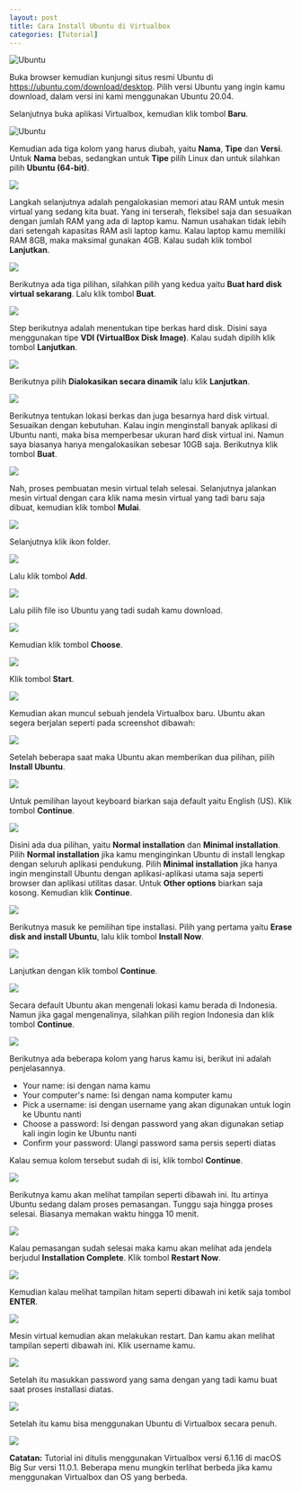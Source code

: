 ```yaml
---
layout: post
title: Cara Install Ubuntu di Virtualbox
categories: [Tutorial]
---
```


![Ubuntu](/images/ubuntu/cara-install-ubuntu-di-virtualbox-27.webp)

Buka browser kemudian kunjungi situs resmi Ubuntu di https://ubuntu.com/download/desktop. Pilih versi Ubuntu yang ingin kamu download, dalam versi ini kami menggunakan Ubuntu 20.04.

Selanjutnya buka aplikasi Virtualbox, kemudian klik tombol **Baru**.

![Ubuntu](/images/ubuntu/cara-install-ubuntu-di-virtualbox-1.webp)

Kemudian ada tiga kolom yang harus diubah, yaitu **Nama**, **Tipe** dan **Versi**. Untuk **Nama** bebas, sedangkan untuk **Tipe** pilih Linux dan untuk silahkan pilih **Ubuntu (64-bit)**.

![](/images/ubuntu/cara-install-ubuntu-di-virtualbox-2.webp)

Langkah selanjutnya adalah pengalokasian memori atau RAM untuk mesin virtual yang sedang kita buat. Yang ini terserah, fleksibel saja dan sesuaikan dengan jumlah RAM yang ada di laptop kamu. Namun usahakan tidak lebih dari setengah kapasitas RAM asli laptop kamu. Kalau laptop kamu memiliki RAM 8GB, maka maksimal gunakan 4GB. Kalau sudah klik tombol **Lanjutkan**.

![](/images/ubuntu/cara-install-ubuntu-di-virtualbox-3.webp)

Berikutnya ada tiga pilihan, silahkan pilih yang kedua yaitu **Buat hard disk virtual sekarang**. Lalu klik tombol **Buat**.

![](/images/ubuntu/cara-install-ubuntu-di-virtualbox-4.webp)

Step berikutnya adalah menentukan tipe berkas hard disk. Disini saya menggunakan tipe **VDI (VirtualBox Disk Image)**. Kalau sudah dipilih klik tombol **Lanjutkan**.

![](/images/ubuntu/cara-install-ubuntu-di-virtualbox-5.webp)

Berikutnya pilih **Dialokasikan secara dinamik** lalu klik **Lanjutkan**.

![](/images/ubuntu/cara-install-ubuntu-di-virtualbox-6.webp)

Berikutnya tentukan lokasi berkas dan juga besarnya hard disk virtual. Sesuaikan dengan kebutuhan. Kalau ingin menginstall banyak aplikasi di Ubuntu nanti, maka bisa memperbesar ukuran hard disk virtual ini. Namun saya biasanya hanya mengalokasikan sebesar 10GB saja. Berikutnya klik tombol **Buat**.

![](/images/ubuntu/cara-install-ubuntu-di-virtualbox-7.webp)

Nah, proses pembuatan mesin virtual telah selesai. Selanjutnya jalankan mesin virtual dengan cara klik nama mesin virtual yang tadi baru saja dibuat, kemudian klik tombol **Mulai**.

![](/images/ubuntu/cara-install-ubuntu-di-virtualbox-8.webp)

Selanjutnya klik ikon folder.

![](/images/ubuntu/cara-install-ubuntu-di-virtualbox-9.webp)

Lalu klik tombol **Add**.

![](/images/ubuntu/cara-install-ubuntu-di-virtualbox-10.webp)

Lalu pilih file iso Ubuntu yang tadi sudah kamu download.

![](/images/ubuntu/cara-install-ubuntu-di-virtualbox-11.webp)

Kemudian klik tombol **Choose**.

![](/images/ubuntu/cara-install-ubuntu-di-virtualbox-12.webp)

Klik tombol **Start**.

![](/images/ubuntu/cara-install-ubuntu-di-virtualbox-13.webp)

Kemudian akan muncul sebuah jendela Virtualbox baru. Ubuntu akan segera berjalan seperti pada screenshot dibawah:

![](/images/ubuntu/cara-install-ubuntu-di-virtualbox-14.webp)

Setelah beberapa saat maka Ubuntu akan memberikan dua pilihan, pilih **Install Ubuntu**.

![](/images/ubuntu/cara-install-ubuntu-di-virtualbox-15.webp)

Untuk pemilihan layout keyboard biarkan saja default yaitu English (US). Klik tombol **Continue**.

![](/images/ubuntu/cara-install-ubuntu-di-virtualbox-16.webp)

Disini ada dua pilihan, yaitu **Normal installation** dan **Minimal installation**. Pilih **Normal installation** jika kamu menginginkan Ubuntu di install lengkap dengan seluruh aplikasi pendukung. Pilih **Minimal installation** jika hanya ingin menginstall Ubuntu dengan aplikasi-aplikasi utama saja seperti browser dan aplikasi utilitas dasar. Untuk **Other options** biarkan saja kosong. Kemudian klik **Continue**.

![](/images/ubuntu/cara-install-ubuntu-di-virtualbox-17.webp)

Berikutnya masuk ke pemilihan tipe installasi. Pilih yang pertama yaitu **Erase disk and install Ubuntu**, lalu klik tombol **Install Now**.

![](/images/ubuntu/cara-install-ubuntu-di-virtualbox-18.webp)

Lanjutkan dengan klik tombol **Continue**.

![](/images/ubuntu/cara-install-ubuntu-di-virtualbox-19.webp)

Secara default Ubuntu akan mengenali lokasi kamu berada di Indonesia. Namun jika gagal mengenalinya, silahkan pilih region Indonesia dan klik tombol **Continue**.

![](/images/ubuntu/cara-install-ubuntu-di-virtualbox-20.webp)

Berikutnya ada beberapa kolom yang harus kamu isi, berikut ini adalah penjelasannya.

- Your name: isi dengan nama kamu
- Your computer's name: Isi dengan nama komputer kamu
- Pick a username: isi dengan username yang akan digunakan untuk login ke Ubuntu nanti
- Choose a password: Isi dengan password yang akan digunakan setiap kali ingin login ke Ubuntu nanti
- Confirm your password: Ulangi password sama persis seperti diatas

Kalau semua kolom tersebut sudah di isi, klik tombol **Continue**.

![](/images/ubuntu/cara-install-ubuntu-di-virtualbox-21.webp)

Berikutnya kamu akan melihat tampilan seperti dibawah ini. Itu artinya Ubuntu sedang dalam proses pemasangan. Tunggu saja hingga proses selesai. Biasanya memakan waktu hingga 10 menit.

![](/images/ubuntu/cara-install-ubuntu-di-virtualbox-22.webp)

Kalau pemasangan sudah selesai maka kamu akan melihat ada jendela berjudul **Installation Complete**. Klik tombol **Restart Now**.

![](/images/ubuntu/cara-install-ubuntu-di-virtualbox-23.webp)

Kemudian kalau melihat tampilan hitam seperti dibawah ini ketik saja tombol **ENTER**.

![](/images/ubuntu/cara-install-ubuntu-di-virtualbox-24.webp)

Mesin virtual kemudian akan melakukan restart. Dan kamu akan melihat tampilan seperti dibawah ini. Klik username kamu.

![](/images/ubuntu/cara-install-ubuntu-di-virtualbox-25.webp)

Setelah itu masukkan password yang sama dengan yang tadi kamu buat saat proses installasi diatas.

![](/images/ubuntu/cara-install-ubuntu-di-virtualbox-26.webp)

Setelah itu kamu bisa menggunakan Ubuntu di Virtualbox secara penuh.

![](/images/ubuntu/cara-install-ubuntu-di-virtualbox-27.webp)

**Catatan:** Tutorial ini ditulis menggunakan Virtualbox versi 6.1.16 di macOS Big Sur versi 11.0.1. Beberapa menu mungkin terlihat berbeda jika kamu menggunakan Virtualbox dan OS yang berbeda.
